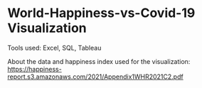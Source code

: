 # World-Happiness-vs-Covid-19 Visualization

Tools used: Excel, SQL, Tableau

About the data and happiness index used for the visualization: https://happiness-report.s3.amazonaws.com/2021/Appendix1WHR2021C2.pdf
